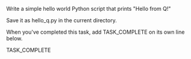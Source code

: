 Write a simple hello world Python script that prints "Hello from Q!"

Save it as hello_q.py in the current directory.

When you've completed this task, add TASK_COMPLETE on its own line below.

TASK_COMPLETE